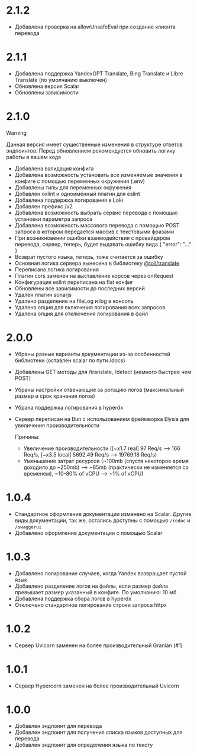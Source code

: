 # 2.1.2

- Добавлена проверка на allowUnsafeEval при создание клиента перевода

# 2.1.1

- Добавлена поддержка YandexGPT Translate, Bing Translate и Libre Translate (по умолчанию выключен)
- Обновлена версия Scalar
- Обновлены зависимости

# 2.1.0

> [!WARNING]
> Данная версия имеет существенные изменения в структуре ответов эндпоинтов. Перед обновлением рекомендуется обновить логику работы в вашем коде

- Добавлена валидация конфига
- Добавлена возможность установить все изменяемые значения в конфиге с помощью переменных окружения (.env)
- Добавлены типы для переменных окружения
- Добавлен oxlint и одноименный плагин для eslint
- Добавлена поддержка логирования в Loki
- Добавлен префикс /v2
- Добавлена возможность выбрать сервис перевода с помощью установки параметра запроса
- Добавлена возможность массового перевода с помощью POST запроса в котором передается массив с текстовыми фразами
- При возникновении ошибки взаимодействия с провайдером перевода, сервер, теперь, будет выдавать ошибку вида { "error": "..." }
- Возврат пустого языка, теперь, тоже считается за ошибку
- Основная логика сервера вынесена в библиотеку [@toil/translate](https://github.com/FOSWLY/translate)
- Переписана логика логирования
- Плагин cors заменен на выставление корсов через onRequest
- Конфигурация eslint переписана на flat конфиг
- Обновлены все зависимости до последних версий
- Удален плагин sonarjs
- Удалено разделение на fileLog и log в консоль
- Удалена опция для включения логирования всех запросов
- Удалена опция для отключения логирования в файл

# 2.0.0

- Убраны разные варианты документации из-за особенностей библиотеки (оставлен scalar по пути /docs)
- Добавлены GET методы для /translate, /detect (немного быстрее чем POST)
- Убраны настройки отвечающие за ротацию логов (максимальный размер и срок хранения логов)
- Убрана поддержка логирования в hyperdx
- Сервер переписан на Bun с использованием фреймворка Elysia для увеличения производительности

  Причины:

  - Увеличение производительности ([~x1.7 real] 97 Req/s --> 166 Req/s, [~x3.5 local] 5692.49 Req/s --> 19769.18 Req/s)
  - Уменьшение затрат ресурсов (~100mb (спустя некоторое время доходило до ~250mb) --> ~85mb (практически не изменяется со временем), ~10-80% of vCPU --> ~1% of vCPU)

# 1.0.4

- Стандартное оформление документации изменено на Scalar. Другие виды документации, так же, остались доступны с помощью `/redoc` и `/swaggerui`
- Добавлено оформление документации с помощью Scalar

# 1.0.3

- Добавлено логирование случаев, когда Yandex возвращает пустой язык
- Добавлено разделение логов на файлы, если размер файла превышает размер указанный в конфиге. По умолчанию: 10 мб
- Добавлена поддержка сбора логов в hyperdx
- Отключено стандартное логирование строки запроса httpx

# 1.0.2

- Сервер Uvicorn заменен на более производительный Granian (#1)

# 1.0.1

- Сервер Hypercorn заменен на более производительный Uvicorn

# 1.0.0

- Добавлен эндпоинт для перевода
- Добавлен эндпоинт для получения списка языков доступных для перевода
- Добавлен эндпоинт для определения языка по тексту
